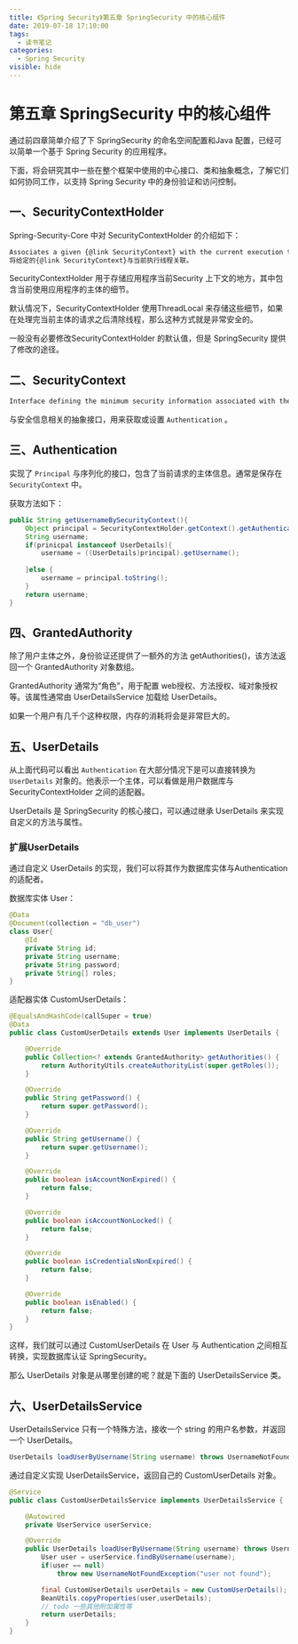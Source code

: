 ```yaml
---
title: 《Spring Security》第五章 SpringSecurity 中的核心组件
date: 2019-07-18 17:10:00
tags: 
  - 读书笔记
categories:
  - Spring Security
visible: hide
---
```


# 第五章 SpringSecurity 中的核心组件

通过前四章简单介绍了下 SpringSecurity 的命名空间配置和Java 配置，已经可以简单一个基于 Spring Security 的应用程序。

下面，将会研究其中一些在整个框架中使用的中心接口、类和抽象概念，了解它们如何协同工作，以支持 Spring Security 中的身份验证和访问控制。

## 一、SecurityContextHolder

Spring-Security-Core 中对 SecurityContextHolder 的介绍如下：

```html
Associates a given {@link SecurityContext} with the current execution thread.
将给定的{@link SecurityContext}与当前执行线程关联。
```

SecurityContextHolder 用于存储应用程序当前Security 上下文的地方，其中包含当前使用应用程序的主体的细节。

默认情况下，SecurityContextHolder 使用ThreadLocal 来存储这些细节，如果在处理完当前主体的请求之后清除线程，那么这种方式就是非常安全的。

一般没有必要修改SecurityContextHolder 的默认值，但是 SpringSecurity 提供了修改的途径。

## 二、SecurityContext

```html
Interface defining the minimum security information associated with the current thread of execution.
```

与安全信息相关的抽象接口，用来获取或设置 `Authentication` 。

## 三、Authentication

实现了 `Principal` 与序列化的接口，包含了当前请求的主体信息。通常是保存在 `SecurityContext` 中。

获取方法如下：

```java
public String getUsernameBySecurityContext(){
    Object principal = SecurityContextHolder.getContext().getAuthentication().getPrincipal();
    String username;
    if(prinicpal instanceof UserDetails){
        username = ((UserDetails)principal).getUsername();
        
    }else {
        username = principal.toString();
    }
    return username;
}
```

## 四、GrantedAuthority

除了用户主体之外，身份验证还提供了一额外的方法 getAuthorities()，该方法返回一个 GrantedAuthority 对象数组。

GrantedAuthority 通常为“角色”，用于配置 web授权、方法授权、域对象授权等。该属性通常由 UserDetailsService 加载给 UserDetails。

如果一个用户有几千个这种权限，内存的消耗将会是非常巨大的。

## 五、UserDetails

从上面代码可以看出 `Authentication` 在大部分情况下是可以直接转换为 `UserDetails` 对象的。他表示一个主体，可以看做是用户数据库与 SecurityContextHolder 之间的适配器。

UserDetails 是 SpringSecurity 的核心接口，可以通过继承 UserDetails 来实现自定义的方法与属性。

### 扩展UserDetails

通过自定义 UserDetails 的实现，我们可以将其作为数据库实体与Authentication 的适配者。

数据库实体 User：

```java
@Data
@Document(collection = "db_user")
class User{
    @Id
    private String id;
    private String username;
    private String password;
    private String[] roles;
}
```

适配器实体 CustomUserDetails：

```java
@EqualsAndHashCode(callSuper = true)
@Data
public class CustomUserDetails extends User implements UserDetails {

    @Override
    public Collection<? extends GrantedAuthority> getAuthorities() {
        return AuthorityUtils.createAuthorityList(super.getRoles());
    }

    @Override
    public String getPassword() {
        return super.getPassword();
    }

    @Override
    public String getUsername() {
        return super.getUsername();
    }

    @Override
    public boolean isAccountNonExpired() {
        return false;
    }

    @Override
    public boolean isAccountNonLocked() {
        return false;
    }

    @Override
    public boolean isCredentialsNonExpired() {
        return false;
    }

    @Override
    public boolean isEnabled() {
        return false;
    }
}
```

这样，我们就可以通过 CustomUserDetails 在 User 与 Authentication 之间相互转换，实现数据库认证 SpringSecurity。

那么 UserDetails 对象是从哪里创建的呢？就是下面的 UserDetailsService 类。

## 六、UserDetailsService

UserDetailsService 只有一个特殊方法，接收一个 string 的用户名参数，并返回一个 UserDetails。

```java
UserDetails loadUserByUsername(String username) throws UsernameNotFoundException;
```

通过自定义实现 UserDetailsService，返回自己的 CustomUserDetails 对象。

```java
@Service
public class CustomUserDetailsService implements UserDetailsService {

    @Autowired
    private UserService userService;

    @Override
    public UserDetails loadUserByUsername(String username) throws UsernameNotFoundException {
        User user = userService.findByUsername(username);
        if(user == null)
            throw new UsernameNotFoundException("user not found");

        final CustomUserDetails userDetails = new CustomUserDetails();
        BeanUtils.copyProperties(user,userDetails);
        // todo 一些其他附加属性等
        return userDetails;
    }
}
```

